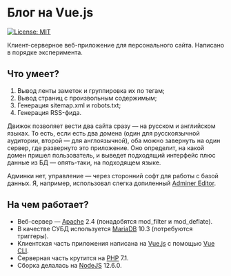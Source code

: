 # Блог на Vue.js

[![License: MIT](https://img.shields.io/badge/License-MIT-yellow.svg)](https://opensource.org/licenses/MIT)

Клиент-серверное веб-приложение для персонального сайта. Написано в порядке эксперимента.

## Что умеет?

1. Вывод ленты заметок и группировка их по тегам;
2. Вывод страниц с произвольным содержимым;
3. Генерация sitemap.xml и robots.txt;
4. Генерация RSS-фида.

Движок позволяет вести два сайта сразу — на русском и английском языках. То есть, если есть два домена (один для русскоязычной аудитории, второй — для англоязычной), оба можно завернуть на один сервер, где развернуто это приложение. Оно определит, на какой домен пришел пользователь, и выведет подходящий интерфейс плюс данные из БД — опять-таки, на подходящем языке.

Админки нет, управление — через сторонний софт для работы с базой данных. Я, например, использовал слегка допиленный [Adminer Editor](https://www.adminer.org/en/editor/).

## На чем работает?

- Веб-сервер — [Apache](https://httpd.apache.org/) 2.4 (понадобятся mod_filter и mod_deflate).
- В качестве СУБД используется [MariaDB](https://mariadb.org/) 10.3 (потребуются триггеры).
- Клиентская часть приложения написана на [Vue.js](https://vuejs.org/) с помощью [Vue CLI](https://cli.vuejs.org/).
- Серверная часть крутится на [PHP](https://www.php.net/) 7.1.
- Сборка делалась на [NodeJS](https://nodejs.org/en/) 12.6.0.
